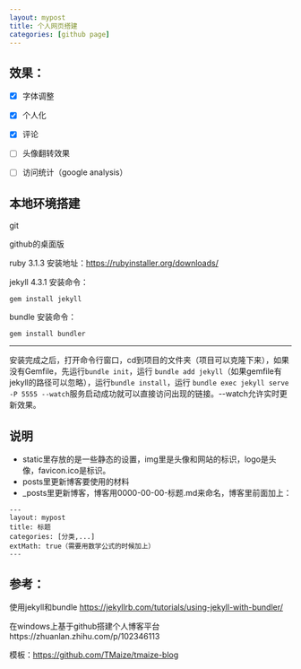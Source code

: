 ```yaml
---
layout: mypost
title: 个人网页搭建
categories: [github page]
---
```

## 效果：

- [x] 字体调整
- [x] 个人化
- [x] 评论
- [ ] 头像翻转效果
- [ ] 访问统计（google analysis）



## 本地环境搭建

git

github的桌面版

ruby 3.1.3 安装地址：https://rubyinstaller.org/downloads/ 

jekyll 4.3.1 安装命令：

```
gem install jekyll
```

bundle 安装命令：

```
gem install bundler 
```

-----------------------------

安装完成之后，打开命令行窗口，cd到项目的文件夹（项目可以克隆下来），如果没有Gemfile，先运行`bundle init`，运行 `bundle add jekyll`（如果gemfile有jekyll的路径可以忽略），运行`bundle install`，运行  `bundle exec jekyll serve -P 5555 --watch`服务启动成功就可以直接访问出现的链接。--watch允许实时更新效果。



## 说明

- static里存放的是一些静态的设置，img里是头像和网站的标识，logo是头像，favicon.ico是标识。
- posts里更新博客要使用的材料
- _posts里更新博客，博客用0000-00-00-标题.md来命名，博客里前面加上：

```
---
layout: mypost
title: 标题
categories: [分类,...]
extMath: true（需要用数学公式的时候加上）
---
```



## 参考：

使用jekyll和bundle https://jekyllrb.com/tutorials/using-jekyll-with-bundler/

在windows上基于github搭建个人博客平台https://zhuanlan.zhihu.com/p/102346113

模板：https://github.com/TMaize/tmaize-blog
